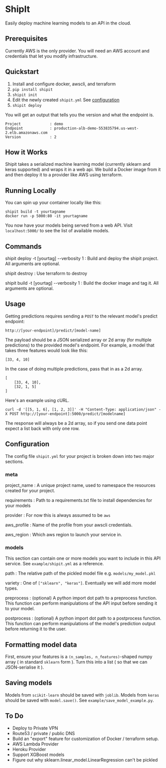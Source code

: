 # ShipIt

Easily deploy machine learning models to an API in the cloud.

## Prerequisites

Currently AWS is the only provider. You will need an AWS account and credentials that let you modify infrastructure.

## Quickstart

1. Install and configure docker, awscli, and terraform
1. `pip install shipit`
1. `shipit init`
1. Edit the newly created `shipit.yml` See [configuration](#configuration)
1. `shipit deploy`

You will get an output that tells you the version and what the endpoint is.

```
Project             : demo
Endpoint            : production-alb-demo-553835794.us-west-2.elb.amazonaws.com
Version             : 2
```

## How it Works
Shipit takes a serialized machine learning model (currently sklearn and keras supported) and wraps it in a web api. We build a Docker image from it and then deploy it to a provider like AWS using terraform.


## Running Locally

You can spin up your container locally like this:

```
shipit build -t yourtagname
docker run -p 5000:80 -it yourtagname
```

You now have your models being served from a web API. Visit `localhost:5000/` to see the list of available models.

## Commands

shipit deploy -t [yourtag] --verbosity 1
: Build and deploy the shipit project. All arguments are optional.

shipit destroy
: Use terraform to destroy 

shipit build -t [yourtag] --verbosity 1
: Build the docker image and tag it. All arguments are optional.

## Usage

Getting predictions requires sending a `POST` to the relevant model's predict endpoint:

```
http://[your-endpoint]/predict/[model-name]
```

The payload should be a JSON serialized array or 2d array (for multiple predictions) to the provided model's endpoint. For example, a model that takes three features would look like this:

```
[33, 4, 10]
```

In the case of doing multiple predictions, pass that in as a 2d array.

```
[
    [33, 4, 10],
    [32, 1, 5]
]
```

Here's an example using cURL.

```
curl -d '[[5, 1, 6], [1, 2, 3]]' -H "Content-Type: application/json" -X POST http://[your-endpoint]:5000/predict/[modelname]
```

The response will always be a 2d array, so if you send one data point expect a list back with only one row.

## Configuration <a name="configuration"></a>

The config file `shipit.yml` for your project is broken down into two major sections. 

### meta

project_name
:  A unique project name, used to namespace the resources created for your project.

requirements
:  Path to a requirements.txt file to install dependencies for your models

provider
:  For now this is always assumed to be `aws`

aws_profile
:  Name of the profile from your awscli credentials. 

aws_region
:  Which aws region to launch your service in.

### models

This section can contain one or more models you want to include in this API service. See `example/shipit.yml` as a reference.

path
:  The relative path of the pickled model file e.g. `models/my_model.pkl`

variety
:  One of `["sklearn", "keras"]`. Eventually we will add more model types.

preprocess
:  (optional) A python import dot path to a preprocess function. This function can perform manipulations of the API input before sending it to your model.

postprocess
:  (optional) A python import dot path to a postprocess function. This function can perform manipulations of the model's prediction output before returning it to the user.


## Formatting model data

First, ensure your features is a `(n_samples, n_features)`-shaped numpy array ( in standard `sklearn` form ). Turn this into a list ( so that we can JSON-serialise it ). 

## Saving models

Models from `scikit-learn` should be saved with `joblib`. Models from `keras` should be saved with `model.save()`. See `example/save_model_example.py`.

## To Do
- Deploy to Private VPN
- Route53 / private / public DNS
- Build an "export" feature for customization of Docker / terraform setup.
- AWS Lambda Provider
- Heroku Provider
- Support XGBoost models
- Figure out why sklearn.linear_model.LinearRegression can't be pickled